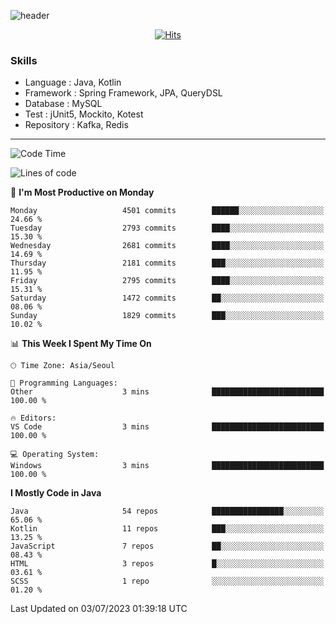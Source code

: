 <!-- Github Profile Readme로 프로필 꾸미기 : https://zzsza.github.io/development/2020/07/10/make-github-profile-readme/ -->

<!-- github theme -->
  <!-- 
    ![header](https://capsule-render.vercel.app/api?type=slice&color=e0f0e3&height=150&section=header&text=beasy&fontSize=45)
  -->
  ![header](https://capsule-render.vercel.app/api?type=soft&color=e0f0e3&height=150&section=header&text=Choi-YongSeok&fontSize=55&animation=twinkling)


<!-- hits count : https://hits.seeyoufarm.com/ -->
<div align=center>
    
  [![Hits](https://hits.seeyoufarm.com/api/count/incr/badge.svg?url=https%3A%2F%2Fgithub.com%2Fchoi-ys&count_bg=%2379C83D&title_bg=%23555555&icon=&icon_color=%23E7E7E7&title=hits&edge_flat=false)](https://hits.seeyoufarm.com)

</div>


<!-- Committed Top Lang -->
<div align=center>
</div>


### Skills
 - Language : Java, Kotlin
 - Framework : Spring Framework, JPA, QueryDSL
 - Database : MySQL
 - Test : jUnit5, Mockito, Kotest
 - Repository : Kafka, Redis

---

<!--START_SECTION:waka-->
![Code Time](http://img.shields.io/badge/Code%20Time-3%2C418%20hrs%206%20mins-blue)

![Lines of code](https://img.shields.io/badge/From%20Hello%20World%20I%27ve%20Written-14.5%20million%20lines%20of%20code-blue)

📅 **I'm Most Productive on Monday** 

```text
Monday                   4501 commits        ██████░░░░░░░░░░░░░░░░░░░   24.66 % 
Tuesday                  2793 commits        ████░░░░░░░░░░░░░░░░░░░░░   15.30 % 
Wednesday                2681 commits        ████░░░░░░░░░░░░░░░░░░░░░   14.69 % 
Thursday                 2181 commits        ███░░░░░░░░░░░░░░░░░░░░░░   11.95 % 
Friday                   2795 commits        ████░░░░░░░░░░░░░░░░░░░░░   15.31 % 
Saturday                 1472 commits        ██░░░░░░░░░░░░░░░░░░░░░░░   08.06 % 
Sunday                   1829 commits        ███░░░░░░░░░░░░░░░░░░░░░░   10.02 % 
```


📊 **This Week I Spent My Time On** 

```text
🕑︎ Time Zone: Asia/Seoul

💬 Programming Languages: 
Other                    3 mins              █████████████████████████   100.00 % 

🔥 Editors: 
VS Code                  3 mins              █████████████████████████   100.00 % 

💻 Operating System: 
Windows                  3 mins              █████████████████████████   100.00 % 
```

**I Mostly Code in Java** 

```text
Java                     54 repos            ████████████████░░░░░░░░░   65.06 % 
Kotlin                   11 repos            ███░░░░░░░░░░░░░░░░░░░░░░   13.25 % 
JavaScript               7 repos             ██░░░░░░░░░░░░░░░░░░░░░░░   08.43 % 
HTML                     3 repos             █░░░░░░░░░░░░░░░░░░░░░░░░   03.61 % 
SCSS                     1 repo              ░░░░░░░░░░░░░░░░░░░░░░░░░   01.20 % 
```




 Last Updated on 03/07/2023 01:39:18 UTC
<!--END_SECTION:waka-->

<!-- 
![footer](https://capsule-render.vercel.app/api?section=footer&type=slice&color=e0f0e3)
-->

